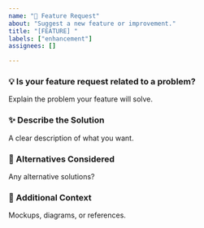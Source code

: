 ```yaml
---
name: "🚀 Feature Request"
about: "Suggest a new feature or improvement."
title: "[FEATURE] "
labels: ["enhancement"]
assignees: []

---
```


### 💡 Is your feature request related to a problem?  
Explain the problem your feature will solve.

### ✨ Describe the Solution  
A clear description of what you want.

### 🔄 Alternatives Considered  
Any alternative solutions?

### 📌 Additional Context  
Mockups, diagrams, or references.
